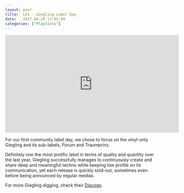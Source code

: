 ```yaml
---
layout: post
title:  LD1 - Giegling Label Day
date:   2017-04-26 13:05:00
categories: ["Playlists"]
---
```


<iframe width="560" height="315" src="https://www.youtube.com/embed/videoseries?list=PLXG1UxdN3qL_3yYnk-Ol8Jo2_eJPo5pr9" frameborder="0" allowfullscreen></iframe>


For our first community label day, we chose to focus on the vinyl-only Giegling and its sub-labels, Forum and Traumprinz.

Definitely one the most prolific label in terms of quality and quantity over the last year, Giegling successfully manages to continuously create and share deep and meaningful techno while keeping low profile on its communication, yet each release is quickly sold-out, sometimes even before being announced by regular medias. 

For more Giegling digging, check their [Discogs](https://www.discogs.com/fr/label/144751-Giegling).
